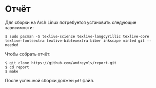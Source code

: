 # Отчёт

Для сборки на Arch Linux потребуется установить следующие зависимости:

```console
$ sudo pacman -S texlive-science texlive-langcyrillic texlive-core texlive-fontsextra texlive-bibtexextra biber inkscape minted git --needed
```

Чтобы собрать отчёт:

```console
$ git clone https://github.com/andreymlv/report.git
$ cd report
$ make
```

После успешной сборки должен `pdf` файл.

